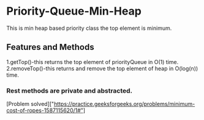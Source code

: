 # Priority-Queue-Min-Heap

This is min heap based priority class the top element is minimum.

## Features and Methods

1.getTop()-this returns the top element of priorityQueue in O(1) time.
2.removeTop()-this returns and remove the top element of heap in O(log(n)) time.

### Rest methods are private and abstracted.

[Problem solved]["https://practice.geeksforgeeks.org/problems/minimum-cost-of-ropes-1587115620/1#"]

